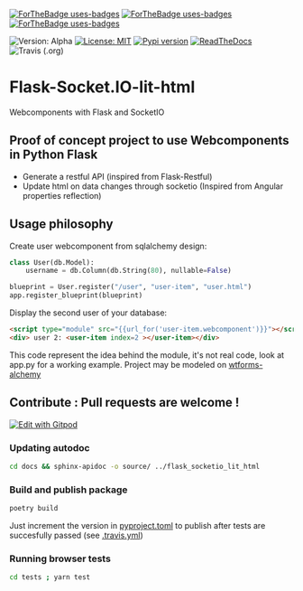 [![ForTheBadge uses-badges](https://img.shields.io/badge/uses-flask-4ab?style=for-the-badge&labelColor=4cd)](https://palletsprojects.com/p/flask/)
[![ForTheBadge uses-badges](https://img.shields.io/badge/uses-lit%20html-4ab?style=for-the-badge&labelColor=4cd)](https://lit-html.polymer-project.org/)
[![ForTheBadge uses-badges](https://img.shields.io/badge/uses-Socket.IO-4ab?style=for-the-badge&labelColor=4cd)](https://socket.io/)

![Version: Alpha](https://img.shields.io/badge/version-alpha-yellow?style=for-the-badge)
[![License: MIT](https://img.shields.io/badge/License-MIT-yellow.svg?style=for-the-badge)](https://opensource.org/licenses/MIT)
[![Pypi version](https://img.shields.io/pypi/v/flask-socketio-lit-html?style=for-the-badge)](.)
[![ReadTheDocs](https://readthedocs.org/projects/flask-socketio-lit-html/badge/?version=latest&style=for-the-badge)](https://flask-socketio-lit-html.readthedocs.io/)
![Travis (.org)](https://img.shields.io/travis/playerla/flask-socketio-lit-html?style=for-the-badge)

# Flask-Socket.IO-lit-html

Webcomponents with Flask and SocketIO

## Proof of concept project to use Webcomponents in Python Flask

* Generate a restful API (inspired from Flask-Restful)
* Update html on data changes through socketio (Inspired from Angular properties reflection)

## Usage philosophy

Create user webcomponent from sqlalchemy design:
```python
class User(db.Model):
    username = db.Column(db.String(80), nullable=False)

blueprint = User.register("/user", "user-item", "user.html")
app.register_blueprint(blueprint)
```
Display the second user of your database:
```html
<script type="module" src="{{url_for('user-item.webcomponent')}}"></script>
<div> user 2: <user-item index=2 ></user-item></div>
```

This code represent the idea behind the module, it's not real code, look at app.py for a working example. Project may be modeled on [wtforms-alchemy](https://github.com/kvesteri/wtforms-alchemy)

## Contribute : Pull requests are welcome !

[![Edit with Gitpod](https://gitpod.io/button/open-in-gitpod.svg)](https://gitpod.io/#https://github.com/playerla/flask-socketio-lit-html/tree/Dev)

### Updating autodoc

```sh
cd docs && sphinx-apidoc -o source/ ../flask_socketio_lit_html
```

### Build and publish package

```sh
poetry build
```
Just increment the version in [pyproject.toml](./pyproject.toml) to publish after tests are succesfully passed (see [.travis.yml](./.travis.yml))

### Running browser tests
```sh
cd tests ; yarn test
```